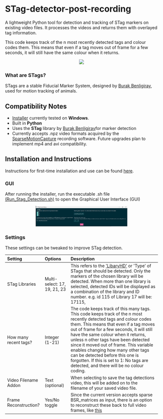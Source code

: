 # STag-detector-post-recording
A lightweight Python tool for detection and tracking of STag markers on existing video files. It processes the videos and returns them with overlayed tag information.

This code keeps track of the n most recently detected tags and colour codes them. This means that even if a tag moves out of frame for a few seconds, it will still have the same colour when it returns.

<p align="center">
  <img src="https://github.com/JulianKempenaers/real-time-tag-detector/blob/main/assets/STag-detector.gif?raw=true" width="700"/>
</p>

### What are STags?
STags are a stable Fiducial Marker System, designed by [Burak Benligiray](https://github.com/bbenligiray/stag), used for motion tracking of animals.  

 ## Compatibility Notes
- [Installer](run_installer.sh) currently tested on **Windows**.
- Built in **Python**
- Uses the **STag** library by [Burak Benligiray](https://github.com/bbenligiray/stag)for marker detection
- Currently accepts .npz video formats acquired by the [SparseMotionCapture](https://github.com/JulianKempenaers/SparseMotionCapture?tab=readme-ov-file#sparsemotioncapture) recording software. Future upgrades plan to implement mp4 and avi compatibility. 

## Installation and Instructions
Instructions for first-time installation and use can be found [here](Installation_and_use_instructions.md).

### GUI
After running the installer, run the executable .sh file [(Run_Stag_Detection.sh)](Run_Stag_Detection.sh) to open the Graphical User Interface (GUI)

<p align="center">
  <img src="GUI.png" style="max-width: 60%; height: auto;" />
</p>

### Settings
These settings can be tweaked to improve STag detection. 

Setting | Options | Description 
:-- | :- | :-
STag Libraries | Multi-select: 17, 19, 21, 23 | This refers to the ['LibaryHD'](https://github.com/manfredstoiber/stag#-configuration:~:text=can%20be%20specified%3A-,libraryHD,-%3A) or 'Type' of STags that should be detected. Only the markers of the chosen library will be detected. When more than one library is selected, detected IDs will be displayed as a combination of the library and ID number. e.g. id 115 of Library 17 will be: 17115, 
How many recent tags? | Integer (1-21) | The code keeps track of this many tags. This code keeps track of the n most recently detected tags and colour codes them. This means that even if a tag moves out of frame for a few seconds, it will still have the same colour when it returns, unless n other tags have been detected since it moved out of frame. This variable enables changing how many other tags can be detected before this one is forgotten. If this is set to 1: No tags are detected, and there will be no colour coding. 
Video Filename Addon | Text (optional) | When selecting to save the tag detections video, this will be added on to the filename of your saved video file. 
Frame Reconstruction? | Yes/No toggle | Since the current version accepts sparse BSR_matrices as input, there is an option to reconstruct these back to full video frames, like [this](https://github.com/JulianKempenaers/SparseMotionCapture?tab=readme-ov-file#sparsemotioncapture:~:text=and%20fixed%20camera.-,NpzToMp4.py%3A,-Converts%20the%20compressed)
